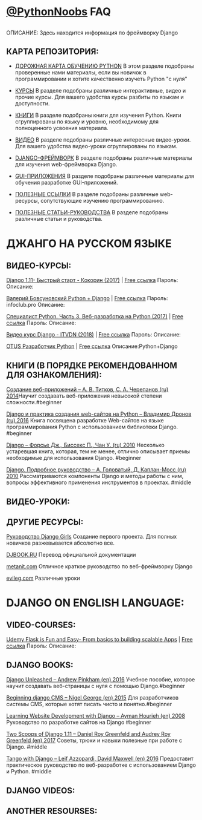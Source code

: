 
# [@PythonNoobs](https://t.me/python_noobs) FAQ

## 
ОПИСАНИЕ: 
Здесь находится информация по фреймворку Django


## КАРТА РЕПОЗИТОРИЯ:

- [ДОРОЖНАЯ КАРТА ОБУЧЕНИЮ PYTHON](https://github.com/PythonNoobs/python_developer/blob/master/Road_map.md)
В этом разделе подобраны проверенные нами материалы, если вы новичок в программировании и хотите качественно изучеть Python "с нуля"

- [КУРСЫ](https://github.com/PythonNoobs/python_developer/blob/master/Courses.md) 
В разделе подобраны различные интерактивные, видео и прочие курсы. Для вашего удобства курсы разбиты по языкам и доступности.

- [КНИГИ](https://github.com/PythonNoobs/python_developer/blob/master/Books.md) В разделе подобраны книги для изучения Python. Книги сгруппированы по языку и уровню, необходимому для полноценного усвоения материала.

- [ВИДЕО](https://github.com/PythonNoobs/python_developer/blob/master/Videos.md) 
В разделе подобраны различные интересные видео-уроки. Для вашего удобства видео-уроки сгруппированы по языкам.

- [DJANGO-ФРЕЙМВОРК](https://github.com/PythonNoobs/python_developer/blob/master/Django_framework.md) 
В разделе подобраны различные материалы для изучения web-фреймворка Django.

- [GUI-ПРИЛОЖЕНИЯ](https://github.com/PythonNoobs/python_developer/blob/master/Tkinter_PyQt.md) 
В разделе подобраны различные материалы для обучения разработке GUI-приложений. 

- [ПОЛЕЗНЫЕ ССЫЛКИ](https://github.com/PythonNoobs/python_developer/blob/master/Telegram_channels.md) 
В разделе подобраны различные web-ресурсы, сопутствующие изучению программированию.  

- [ПОЛЕЗНЫЕ СТАТЬИ-РУКОВОДСТВА](https://github.com/PythonNoobs/python_developer/blob/master/Manuals.md) 
В разделе подобраны различные статьи и руководства.

# ДЖАНГО НА РУССКОМ ЯЗЫКЕ
## ВИДЕО-КУРСЫ:

[Django 1.11- Быстрый старт - Кокорин (2017)](https://) | [Free ссылка](https://cloud.mail.ru/public/15CZ/uiAY1vt1K) Пароль: 
Описание:

[Валерий Бовсуновский Python + Django](https://) | [Free ссылка](https://cloud.mail.ru/public/Aiz4/Ku9fZ3B4Q) Пароль: infoclub.pro 
Описание:

[Специалист Python. Часть 3. Веб-разработка на Python (2017)](https://) | [Free ссылка](https://cloud.mail.ru/public/GtoB/vdESwnx6d) Пароль: 
Описание:

[Видео курс Django - ITVDN (2018)](https://) | [Free ссылка](https://yadi.sk/d/MBruQdRo3WSdCx) Пароль: 
Описание:

[OTUS Разработчик Python](https://) | [Free ссылка](https://cloud.mail.ru/public/Ep4K/3DMDfcWfn)
Описание:Python+Django


## КНИГИ (В ПОРЯДКЕ РЕКОМЕНДОВАННОМ ДЛЯ ОЗНАКОМЛЕНИЯ):

[Создание веб-приложений – А. В. Титков, С. А. Черепанов (ru) 2014](https://yadi.sk/i/CXEaccVg0XBneQ)Научит создавать веб-приложения невысокой степени сложности.#beginner

[Django и практика создания web-сайтов на Python – Владимир Дронов (ru) 2016](https://yadi.sk/i/bXsGVt0JlS7PJw)
Книга посвящена разработке Web-сайтов на языке программирования Python с использованием библиотеки Django.
#beginner

[Django – Форсье Дж., Биссекс П., Чан У. (ru) 2010](https://yadi.sk/i/3C2qGReRq9aCzg)
Несколько устаревшая книга, которая, тем не менее, отлично описывает приемы необходимые для использования Django.
#beginner

[Django. Подробное руководство – А. Головатый, Д. Каплан-Мосс (ru) 2010](https://yadi.sk/i/O_t3YT7SLnURqQ)
Рассматриваются компоненты Django и методы работы с ним, вопросы эффективного применения инструментов в проектах.
#middle

## ВИДЕО-УРОКИ:



## ДРУГИЕ РЕСУРСЫ:


[Руководство Django Girls](https://tutorial.djangogirls.org/ru/) Создание первого проекта. Для полных новичков разжевывается абсолютно все.

[DJBOOK.RU](https://djbook.ru/rel1.9/) Перевод официальной документации

[metanit.com](https://metanit.com/python/django/) Отличное краткое руководство по веб-фреймворку Django

[evileg.com](https://evileg.com/ru/knowledge/django/) Различные уроки

# DJANGO ON ENGLISH LANGUAGE:

## VIDEO-COURSES:

[Udemy Flask is Fun and Easy- From basics to building scalable Apps](https://) | [Free ссылка](https://cloud.mail.ru/public/48BM/XKqCN4rYw) Пароль: 
Описание:

## DJANGO BOOKS:

[Django Unleashed – Andrew Pinkham (en) 2016](https://yadi.sk/i/Z_iGPTlZWOU1Xw) Учебное пособие, которое научит создавать веб-страницы с нуля с помощью Django.#beginner

[Beginning django CMS – Nigel George (en) 2015](https://yadi.sk/i/qbbAn0f-E8OUIw) Для разработчиков системы CMS, которые хотят писать чисто и понятно.#beginner

[Learning Website Development with Django – Ayman Hourieh (en) 2008](https://yadi.sk/i/UHUDAJzmZHXfZQ) Руководство по разработке сайтов на Django #beginner

[Two Scoops of Django 1.11 – Daniel Roy Greenfeld and Audrey Roy Greenfeld (en) 2017](https://yadi.sk/d/-A4EtDK-3YdWRw) Советы, трюки и навыки полезные при работе с Django. #middle

[Tango with Django – Leif Azzopardi, David Maxwell (en) 2016](https://yadi.sk/i/nPu3EjYS1t2hvg) Предоставит практическое руководство по веб-разработке с использованием Django и Python. #middle

## DJANGO VIDEOS:

## ANOTHER RESOURSES:
